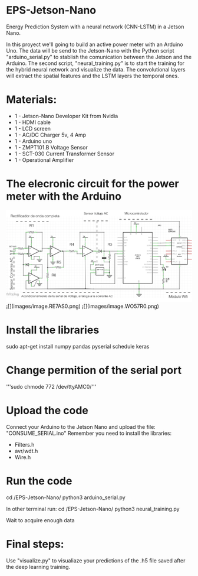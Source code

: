 # EPS-Jetson-Nano
Energy Prediction System with a neural network (CNN-LSTM) in a Jetson Nano. 

In this proyect we'll going to build an active power meter with an Arduino Uno. The data will be send to the Jetson-Nano with the Python script "arduino_serial.py" to stablish the comunication between the Jetson and the Arduino. 
The second script, "neural_training.py" is to start the training for the hybrid neural network and visualize the data. The convolutional layers will extract the spatial features and the LSTM layers the temporal ones.

# Materials:

* 1 - Jetson-Nano Developer Kit from Nvidia
* 1 - HDMI cable
* 1 - LCD screen
* 1 - AC/DC Charger 5v, 4 Amp
* 1 - Arduino uno
* 1 - ZMPT101.B Voltage Sensor
* 1 - SCT-030 Current Transformer Sensor
* 1 - Operational Amplifier

# The elecronic circuit for the power meter with the Arduino
<img src="images/image.B7FPS0.png">
¡[](images/image.RE7AS0.png)
¡[](images/image.WO57R0.png)

# Install the libraries
sudo apt-get install numpy pandas pyserial schedule keras

# Change permition of the serial port
'''sudo chmode 772 /dev/ttyAMC0/''' 

# Upload the code
Connect your Arduino to the Jetson Nano and upload the file: "CONSUME_SERIAL.ino"
Remember you need to install the libraries:
* Filters.h
* avr/wdt.h
* Wire.h

# Run the code
cd /EPS-Jetson-Nano/ 
python3 arduino_serial.py

In other terminal run:
cd /EPS-Jetson-Nano/ 
python3 neural_training.py

Wait to acquire enough data 

# Final steps:
Use "visualize.py" to visualiaze your predictions of the .h5 file saved after the deep learning training.
